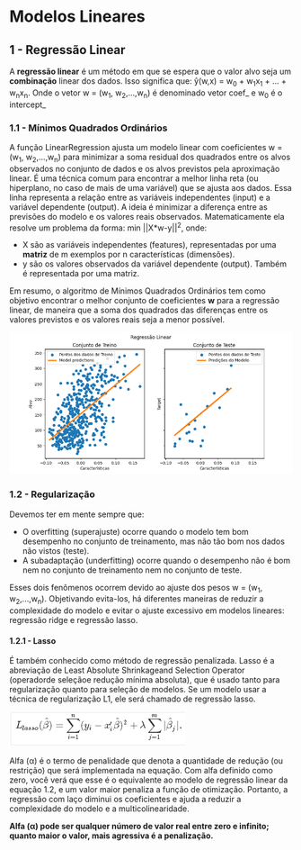 # Modelos Lineares

## 1 - Regressão Linear
A **regressão linear** é um método em que se espera que o valor alvo seja um **combinação** linear dos dados.
Isso significa que: ŷ(w,x) = w<sub>0</sub> + w<sub>1</sub>x<sub>1</sub> + ... + w<sub>n</sub>x<sub>n</sub>. Onde
o vetor w = (w<sub>1</sub>, w<sub>2</sub>,...,w<sub>n</sub>) é denominado vetor coef_ e w<sub>0</sub> é o intercept_

### 1.1 - Mínimos Quadrados Ordinários

A função LinearRegression ajusta um modelo linear com coeficientes w = (w<sub>1</sub>, w<sub>2</sub>,...,w<sub>n</sub>)
para minimizar a soma residual dos quadrados entre os alvos observados no conjunto de dados e os alvos previstos pela
aproximação linear. É uma técnica comum para encontrar a melhor linha reta (ou hiperplano, no caso de mais de uma variável) 
que se ajusta aos dados. Essa linha representa a relação entre as variáveis independentes (input) e a variável dependente 
(output). A ideia é minimizar a diferença entre as previsões do modelo e os valores reais observados. Matematicamente 
ela resolve um problema da forma: min ||X*w-y||<sup>2</sup>, onde: 
- X são as variáveis independentes (features), representadas por uma **matriz** de m exemplos por n características (dimensões).
- y são os valores observados da variável dependente (output). Também é representada por uma matriz.

Em resumo, o algoritmo de Mínimos Quadrados Ordinários tem como objetivo encontrar o melhor conjunto de coeficientes 
**w** para a regressão linear, de maneira que a soma dos quadrados das diferenças entre os valores previstos e os valores 
reais seja a menor possível.

![Regressão Linear com MQO](img/RegressaoLinear_MQO.png)

### 1.2 - Regularização

Devemos ter em mente sempre que:
 
- O overfitting (superajuste) ocorre quando o modelo tem bom desempenho no conjunto de treinamento, mas não tão bom nos
dados não vistos (teste).
- A subadaptação (underfitting) ocorre quando o desempenho não é bom nem no conjunto de treinamento nem no conjunto de 
teste.

Esses dois fenômenos ocorrem devido ao ajuste dos pesos w = (w<sub>1</sub>, w<sub>2</sub>,...,w<sub>n</sub>). Objetivando 
evita-los, há diferentes maneiras de reduzir a complexidade do modelo e evitar o ajuste excessivo em modelos lineares: 
regressão ridge e regressão lasso.

#### 1.2.1 - Lasso

É também conhecido como método de regressão penalizada. Lasso é a abreviação de Least Absolute Shrinkageand Selection 
Operator (operadorde seleçãoe redução mínima absoluta), que é usado tanto para regularização quanto para seleção de 
modelos. Se um modelo usar a técnica de regularização L1, ele será chamado de regressão lasso.

![Lasso](img/lasso.png) 

Alfa (α) é o termo de penalidade que denota a quantidade de redução (ou restrição) que será implementada na equação. 
Com alfa definido como zero, você verá que esse é o equivalente ao modelo de regressão linear da equação 1.2, e um valor
maior penaliza a função de otimização. Portanto, a regressão com laço diminui os coeficientes e ajuda a reduzir a 
complexidade do modelo e a multicolinearidade.

**Alfa (α) pode ser qualquer número de valor real entre zero e infinito; quanto maior o valor, mais agressiva é a penalização.**
